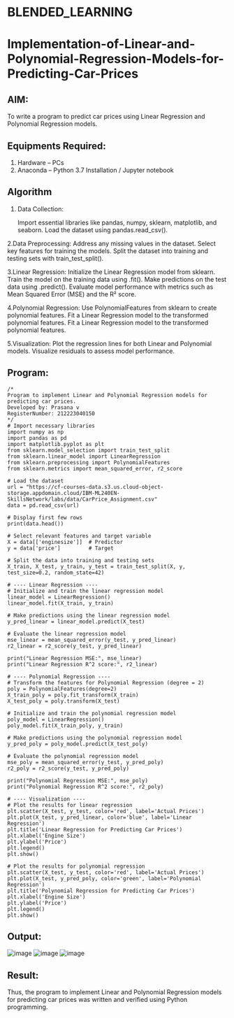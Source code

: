 # BLENDED_LEARNING
# Implementation-of-Linear-and-Polynomial-Regression-Models-for-Predicting-Car-Prices

## AIM:
To write a program to predict car prices using Linear Regression and Polynomial Regression models.

## Equipments Required:
1. Hardware – PCs
2. Anaconda – Python 3.7 Installation / Jupyter notebook

## Algorithm
1. Data Collection:

      Import essential libraries like pandas, numpy, sklearn, matplotlib, and seaborn.
      Load the dataset using pandas.read_csv().
   
2.Data Preprocessing:
      Address any missing values in the dataset.
      Select key features for training the models.
      Split the dataset into training and testing sets with train_test_split().
    
3.Linear Regression:
      Initialize the Linear Regression model from sklearn.
      Train the model on the training data using .fit().
      Make predictions on the test data using .predict().
      Evaluate model performance with metrics such as Mean Squared Error (MSE) and the R² score.

4.Polynomial Regression:
      Use PolynomialFeatures from sklearn to create polynomial features.
      Fit a Linear Regression model to the transformed polynomial features.
      Fit a Linear Regression model to the transformed polynomial features.

5.Visualization:
      Plot the regression lines for both Linear and Polynomial models.
      Visualize residuals to assess model performance.
    
    
    

## Program:
```
/*
Program to implement Linear and Polynomial Regression models for predicting car prices.
Developed by: Prasana v
RegisterNumber: 212223040150
*/
# Import necessary libraries
import numpy as np
import pandas as pd
import matplotlib.pyplot as plt
from sklearn.model_selection import train_test_split
from sklearn.linear_model import LinearRegression
from sklearn.preprocessing import PolynomialFeatures
from sklearn.metrics import mean_squared_error, r2_score

# Load the dataset
url = "https://cf-courses-data.s3.us.cloud-object-storage.appdomain.cloud/IBM-ML240EN-SkillsNetwork/labs/data/CarPrice_Assignment.csv"
data = pd.read_csv(url)

# Display first few rows
print(data.head())

# Select relevant features and target variable
X = data[['enginesize']]  # Predictor
y = data['price']         # Target

# Split the data into training and testing sets
X_train, X_test, y_train, y_test = train_test_split(X, y, test_size=0.2, random_state=42)

# ---- Linear Regression ----
# Initialize and train the linear regression model
linear_model = LinearRegression()
linear_model.fit(X_train, y_train)

# Make predictions using the linear regression model
y_pred_linear = linear_model.predict(X_test)

# Evaluate the linear regression model
mse_linear = mean_squared_error(y_test, y_pred_linear)
r2_linear = r2_score(y_test, y_pred_linear)

print("Linear Regression MSE:", mse_linear)
print("Linear Regression R^2 score:", r2_linear)

# ---- Polynomial Regression ----
# Transform the features for Polynomial Regression (degree = 2)
poly = PolynomialFeatures(degree=2)
X_train_poly = poly.fit_transform(X_train)
X_test_poly = poly.transform(X_test)

# Initialize and train the polynomial regression model
poly_model = LinearRegression()
poly_model.fit(X_train_poly, y_train)

# Make predictions using the polynomial regression model
y_pred_poly = poly_model.predict(X_test_poly)

# Evaluate the polynomial regression model
mse_poly = mean_squared_error(y_test, y_pred_poly)
r2_poly = r2_score(y_test, y_pred_poly)

print("Polynomial Regression MSE:", mse_poly)
print("Polynomial Regression R^2 score:", r2_poly)

# ---- Visualization ----
# Plot the results for linear regression
plt.scatter(X_test, y_test, color='red', label='Actual Prices')
plt.plot(X_test, y_pred_linear, color='blue', label='Linear Regression')
plt.title('Linear Regression for Predicting Car Prices')
plt.xlabel('Engine Size')
plt.ylabel('Price')
plt.legend()
plt.show()

# Plot the results for polynomial regression
plt.scatter(X_test, y_test, color='red', label='Actual Prices')
plt.plot(X_test, y_pred_poly, color='green', label='Polynomial Regression')
plt.title('Polynomial Regression for Predicting Car Prices')
plt.xlabel('Engine Size')
plt.ylabel('Price')
plt.legend()
plt.show()

```

## Output:
![image](https://github.com/user-attachments/assets/990ec8af-928a-4934-8b31-41870bb440e6)
![image](https://github.com/user-attachments/assets/39c571d5-29a9-4c98-817b-3e81e39205dc)
![image](https://github.com/user-attachments/assets/545a7f79-764b-4423-8681-58dab30b56ef)





## Result:
Thus, the program to implement Linear and Polynomial Regression models for predicting car prices was written and verified using Python programming.
